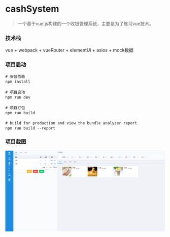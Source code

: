 # cashSystem

> 一个基于vue.js构建的一个收银管理系统，主要是为了练习vue技术。

### 技术栈

vue + webpack + vueRouter + elementUi + axios + mock数据

### 项目启动

```
# 安装依赖
npm install

# 项目启动
npm run dev

# 项目打包
npm run build

# build for production and view the bundle analyzer report
npm run build --report
```

### 项目截图

![](https://github.com/tianshaojun/cashSystem/blob/master/src/assets/md_img/01.jpg)



